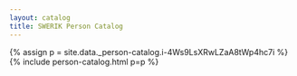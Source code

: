 ```yaml
---
layout: catalog
title: SWERIK Person Catalog
---
```

{% assign p = site.data._person-catalog.i-4Ws9LsXRwLZaA8tWp4hc7i %}
{% include person-catalog.html p=p %}

